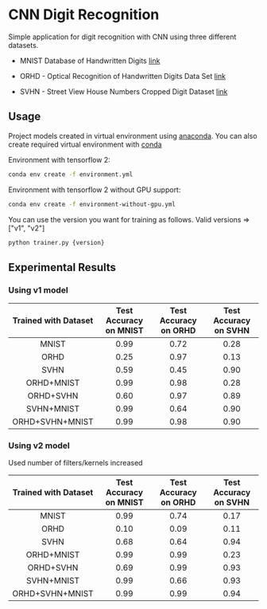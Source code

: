 # CNN Digit Recognition

Simple application for digit recognition with CNN using three different datasets.

 * MNIST Database of Handwritten Digits [link](https://keras.io/datasets/)

 * ORHD - Optical Recognition of Handwritten Digits Data Set [link](https://archive.ics.uci.edu/ml/datasets/Optical+Recognition+of+Handwritten+Digits)

 * SVHN - Street View House Numbers Cropped Digit Dataset [link](http://www.iapr-tc11.org/mediawiki/index.php?title=The_Street_View_House_Numbers_%28SVHN%29_Dataset)

## Usage

Project models created in virtual environment using [anaconda](https://www.anaconda.com/).
You can also create required virtual environment with [conda](https://docs.conda.io/projects/conda/en/latest/user-guide/tasks/manage-environments.html#creating-an-environment-from-an-environment-yml-file)

Environment with tensorflow 2:

```sh
conda env create -f environment.yml
```

Environment with tensorflow 2 without GPU support:

```sh
conda env create -f environment-without-gpu.yml
```

You can use the version you want for training as follows. Valid versions => ["v1", "v2"]

```python
python trainer.py {version}
```

## Experimental Results

### Using v1 model

| Trained with Dataset | Test Accuracy on MNIST | Test Accuracy on ORHD | Test Accuracy on SVHN |
| :------------------: | :--------------------: | :-------------------: | :-------------------: |
| MNIST                | 0.99                   | 0.72                  | 0.28                  |
| ORHD                 | 0.25                   | 0.97                  | 0.13                  |
| SVHN                 | 0.59                   | 0.45                  | 0.90                  |
| ORHD+MNIST           | 0.99                   | 0.98                  | 0.28                  |
| ORHD+SVHN            | 0.60                   | 0.97                  | 0.89                  |
| SVHN+MNIST           | 0.99                   | 0.64                  | 0.90                  |
| ORHD+SVHN+MNIST      | 0.99                   | 0.98                  | 0.90                  |

### Using v2 model

Used number of filters/kernels increased

| Trained with Dataset | Test Accuracy on MNIST | Test Accuracy on ORHD | Test Accuracy on SVHN |
| :------------------: | :--------------------: | :-------------------: | :-------------------: |
| MNIST                | 0.99                   | 0.74                  | 0.17                  |
| ORHD                 | 0.10                   | 0.09                  | 0.11                  |
| SVHN                 | 0.68                   | 0.64                  | 0.94                  |
| ORHD+MNIST           | 0.99                   | 0.99                  | 0.23                  |
| ORHD+SVHN            | 0.69                   | 0.99                  | 0.93                  |
| SVHN+MNIST           | 0.99                   | 0.66                  | 0.93                  |
| ORHD+SVHN+MNIST      | 0.99                   | 0.99                  | 0.94                  |
